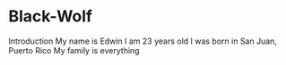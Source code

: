 # Black-Wolf
Introduction
My name is Edwin
I am 23 years old 
I was born in San Juan, Puerto Rico
My family is everything

